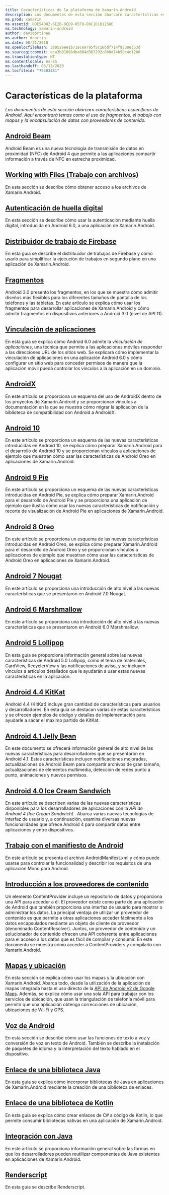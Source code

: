 ```yaml
---
title: Características de la plataforma de Xamarin.Android
description: Los documentos de esta sección abarcarn características específicas de Android. Aquí encontrará temas como el uso de fragmentos, el trabajo con mapas y la encapsulación de datos con proveedores de contenido.
ms.prod: xamarin
ms.assetid: DDE54082-6E2B-9ED9-05FB-D9C1D1B1258E
ms.technology: xamarin-android
author: davidortinau
ms.author: daortin
ms.date: 08/21/2018
ms.openlocfilehash: 38052eee1b71ace9795f5c16bdf714f9538e353d
ms.sourcegitcommit: eca3b01098dba004d367292c8b0d74b58c4e1206
ms.translationtype: HT
ms.contentlocale: es-ES
ms.lasthandoff: 03/13/2020
ms.locfileid: "79303481"
---
```

# <a name="platform-features"></a>Características de la plataforma

_Los documentos de esta sección abarcarn características específicas de Android. Aquí encontrará temas como el uso de fragmentos, el trabajo con mapas y la encapsulación de datos con proveedores de contenido._

## <a name="android-beam"></a>[Android Beam](~/android/platform/android-beam.md)

Android Beam es una nueva tecnología de transmisión de datos en proximidad (NFC) de Android 4 que permite a las aplicaciones compartir información a través de NFC en estrecha proximidad.

## <a name="working-with-files"></a>[Working with Files (Trabajo con archivos)](~/android/platform/files/index.md)

En esta sección se describe cómo obtener acceso a los archivos de Xamarin.Android.

## <a name="fingerprint-authentication"></a>[Autenticación de huella digital](~/android/platform/fingerprint-authentication/index.md)

En esta sección se describe cómo usar la autenticación mediante huella digital, introducida en Android 6.0, a una aplicación de Xamarin.Android.

## <a name="firebase-job-dispatcher"></a>[Distribuidor de trabajo de Firebase](~/android/platform/firebase-job-dispatcher.md)

En esta guía se describe el distribuidor de trabajos de Firebase y cómo usarlo para simplificar la ejecución de trabajos en segundo plano en una aplicación de Xamarin.Android.

## <a name="fragments"></a>[Fragmentos](~/android/platform/fragments/index.md)

Android 3.0 presentó los fragmentos, en los que se muestra cómo admitir diseños más flexibles para los diferentes tamaños de pantalla de los teléfonos y las tabletas. En este artículo se explica cómo usar los fragmentos para desarrollar aplicaciones de Xamarin.Android y cómo admitir fragmentos en dispositivos anteriores a Android 3.0 (nivel de API 11).

## <a name="app-linking"></a>[Vinculación de aplicaciones](~/android/platform/app-linking.md)

En esta guía se explica cómo Android 6.0 admite la _vinculación de aplicaciones_, una técnica que permite a las aplicaciones móviles responder a las direcciones URL de los sitios web. Se explicará cómo implementar la vinculación de aplicaciones en una aplicación Android 6.0 y cómo configurar un sitio web para conceder permisos de manera que la aplicación móvil pueda controlar los vínculos a la aplicación en un dominio.

## <a name="androidx"></a>[AndroidX](~/android/platform/androidx.md)

En este artículo se proporciona un esquema del uso de AndroidX dentro de los proyectos de Xamarin.Android y se proporcionan vínculos a documentación en la que se muestra cómo migrar la aplicación de la biblioteca de compatibilidad con Android a AndroidX.

## <a name="android-10"></a>[Android 10](~/android/platform/android-10.md)

En este artículo se proporciona un esquema de las nuevas características introducidas en Android 10, se explica cómo preparar Xamarin.Android para el desarrollo de Android 10 y se proporcionan vínculos a aplicaciones de ejemplo que muestran cómo usar las características de Android Oreo en aplicaciones de Xamarin.Android.

## <a name="android-9-pie"></a>[Android 9 Pie](~/android/platform/pie.md)

En este artículo se proporciona un esquema de las nuevas características introducidas en Android Pie, se explica cómo preparar Xamarin.Android para el desarrollo de Android Pie y se proporciona una aplicación de ejemplo que ilustra cómo usar las nuevas características de notificación y recorte de visualización de Android Pie en aplicaciones de Xamarin.Android.

## <a name="android-8-oreo"></a>[Android 8 Oreo](~/android/platform/oreo.md)

En este artículo se proporciona un esquema de las nuevas características introducidas en Android Oreo, se explica cómo preparar Xamarin.Android para el desarrollo de Android Oreo y se proporcionan vínculos a aplicaciones de ejemplo que muestran cómo usar las características de Android Oreo en aplicaciones de Xamarin.Android.

## <a name="android-7-nougat"></a>[Android 7 Nougat](~/android/platform/nougat.md)

En este artículo se proporciona una introducción de alto nivel a las nuevas características que se presentaron en Android 7.0 Nougat.

## <a name="android-6-marshmallow"></a>[Android 6 Marshmallow](~/android/platform/marshmallow.md)

En este artículo se proporciona una introducción de alto nivel a las nuevas características que se presentaron en Android 6.0 Marshmallow.

## <a name="android-5-lollipop"></a>[Android 5 Lollipop](~/android/platform/lollipop.md)

En esta guía se proporciona información general sobre las nuevas características de Android 5.0 Lollipop, como el tema de materiales, CardView, RecyclerView y las notificaciones de aviso, y se incluyen vínculos a artículos detallados que le ayudarán a usar estas nuevas características en la aplicación.

## <a name="android-44-kitkat"></a>[Android 4.4 KitKat](~/android/platform/kitkat.md)

Android 4.4 (KitKat) incluye gran cantidad de características para usuarios y desarrolladores. En esta guía se destacan varias de estas características y se ofrecen ejemplos de código y detalles de implementación para ayudarle a sacar el máximo partido de KitKat.

## <a name="android-41-jelly-bean"></a>[Android 4.1 Jelly Bean](~/android/platform/jelly-bean.md)

En este documento se ofrecerá información general de alto nivel de las nuevas características para desarrolladores que se presentaron en Android 4.1. Estas características incluyen notificaciones mejoradas, actualizaciones de Android Beam para compartir archivos de gran tamaño, actualizaciones de elementos multimedia, detección de redes punto a punto, animaciones y nuevos permisos.

## <a name="android-40-ice-cream-sandwich"></a>[Android 4.0 Ice Cream Sandwich](~/android/platform/ice-cream-sandwich.md)

En este artículo se describen varias de las nuevas características disponibles para los desarrolladores de aplicaciones con la *API de Android 4 (Ice Cream Sandwich)* .
Abarca varias nuevas tecnologías de interfaz de usuario y, a continuación, examina diversas nuevas funcionalidades que ofrece Android 4 para compartir datos entre aplicaciones y entre dispositivos.

## <a name="working-with-the-android-manifest"></a>[Trabajo con el manifiesto de Android](android-manifest.md)

En este artículo se presenta el archivo AndroidManifest.xml y cómo puede usarse para controlar la funcionalidad y describir los requisitos de una aplicación Mono para Android.

## <a name="introduction-to-content-providers"></a>[Introducción a los proveedores de contenido](~/android/platform/content-providers/index.md)

Un elemento ContentProvider incluye un repositorio de datos y proporciona una API para acceder a él. El proveedor existe como parte de una aplicación de Android que también proporciona una interfaz de usuario para mostrar o administrar los datos. La principal ventaja de utilizar un proveedor de contenido es que permite a otras aplicaciones acceder fácilmente a los datos encapsulados mediante un objeto de cliente de proveedor (denominado ContentResolver). Juntos, un proveedor de contenido y un solucionador de contenido ofrecen una API coherente entre aplicaciones para el acceso a los datos que es fácil de compilar y consumir. En este documento se muestra cómo acceder a ContentProviders y compilarlo con Xamarin.Android.

## <a name="maps-and-location"></a>[Mapas y ubicación](~/android/platform/maps-and-location/index.md)

En esta sección se explica cómo usar los mapas y la ubicación con Xamarin.Android. Abarca todo, desde la utilización de la aplicación de mapas integrada hasta el uso directo de la [API de Android v2 de Google Maps](https://developers.google.com/maps/documentation/android/). Además, se explica cómo usar una sola API para trabajar con los servicios de ubicación, que usan la triangulación de telefonía móvil para permitir que una aplicación obtenga correcciones de ubicación, ubicaciones de Wi-Fi y GPS.

## <a name="android-speech"></a>[Voz de Android](~/android/platform/speech.md)

En esta sección se describe cómo usar las funciones de texto a voz y conversión de voz en texto de Android. También se describe la instalación de paquetes de idioma y la interpretación del texto hablado en el dispositivo.

## <a name="binding-a-java-library"></a>[Enlace de una biblioteca Java](binding-java-library/index.md)

En esta guía se explica cómo incorporar bibliotecas de Java en aplicaciones de Xamarin.Android mediante la creación de una biblioteca de enlaces.

## <a name="bind-a-kotlin-library"></a>[Enlace de una biblioteca de Kotlin](binding-kotlin-library/index.md)

En esta guía se explica cómo crear enlaces de C# a código de Kotlin, lo que permite consumir bibliotecas nativas en una aplicación de Xamarin.Android.

## <a name="java-integration"></a>[Integración con Java](java-integration/index.md)

En este artículo se proporciona información general sobre las formas en que los desarrolladores pueden reutilizar componentes de Java existentes en aplicaciones de Xamarin.Android.

## <a name="renderscript"></a>[Renderscript](renderscript.md)

En esta guía se describe Renderscript.
